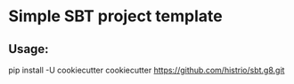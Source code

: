 # Simple SBT project template

## Usage:

pip install -U cookiecutter
cookiecutter https://github.com/histrio/sbt.g8.git
